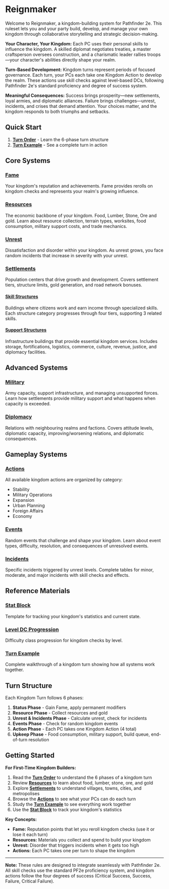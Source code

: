 # Reignmaker

Welcome to Reignmaker, a kingdom-building system for Pathfinder 2e. This ruleset lets you and your party build, develop, and manage your own kingdom through collaborative storytelling and strategic decision-making.

**Your Character, Your Kingdom:** Each PC uses their personal skills to influence the kingdom. A skilled diplomat negotiates treaties, a master craftsperson oversees construction, and a charismatic leader rallies troops—your character's abilities directly shape your realm.

**Turn-Based Development:** Kingdom turns represent periods of focused governance. Each turn, your PCs each take one Kingdom Action to develop the realm. These actions use skill checks against level-based DCs, following Pathfinder 2e's standard proficiency and degree of success system.

**Meaningful Consequences:** Success brings prosperity—new settlements, loyal armies, and diplomatic alliances. Failure brings challenges—unrest, incidents, and crises that demand attention. Your choices matter, and the kingdom responds to both triumphs and setbacks.

## Quick Start

1. **[Turn Order](Turns/index.md)** - Learn the 6-phase turn structure
2. **[Turn Example](Turns/Turn_Example.md)** - See a complete turn in action

## Core Systems

### [Fame](Fame.md)
Your kingdom's reputation and achievements. Fame provides rerolls on kingdom checks and represents your realm's growing influence.

### [Resources](Resources.md)
The economic backbone of your kingdom. Food, Lumber, Stone, Ore and gold. Learn about resource collection, terrain types, worksites, food consumption, military support costs, and trade mechanics.

### [Unrest](unrest/index.md)
Dissatisfaction and disorder within your kingdom. As unrest grows, you face random incidents that increase in severity with your unrest.

### [Settlements](settlements/index.md)
Population centers that drive growth and development. Covers settlement tiers, structure limits, gold generation, and road network bonuses.

#### [Skill Structures](settlements/Skill_Structures.md)
Buildings where citizens work and earn income through specialized skills. Each structure category progresses through four tiers, supporting 3 related skills.

#### [Support Structures](settlements/Support_Structures.md)
Infrastructure buildings that provide essential kingdom services. Includes storage, fortifications, logistics, commerce, culture, revenue, justice, and diplomacy facilities.

## Advanced Systems

### [Military](Military.md)
Army capacity, support infrastructure, and managing unsupported forces. Learn how settlements provide military support and what happens when capacity is exceeded.

### [Diplomacy](Diplomacy.md)
Relations with neighbouring realms and factions. Covers attitude levels, diplomatic capacity, improving/worsening relations, and diplomatic consequences.

## Gameplay Systems

### [Actions](Actions.md)
All available kingdom actions are organized by category:
- Stability
- Military Operations
- Expansion
- Urban Planning
- Foreign Affairs
- Economy

### [Events](Events.md)
Random events that challenge and shape your kingdom. Learn about event types, difficulty, resolution, and consequences of unresolved events.

### [Incidents](unrest/Incidents.md)
Specific incidents triggered by unrest levels. Complete tables for minor, moderate, and major incidents with skill checks and effects.

## Reference Materials

### [Stat Block](Stat_Block.md)
Template for tracking your kingdom's statistics and current state.

### [Level DC Progression](level_DC_progression.md)
Difficulty class progression for kingdom checks by level.

### [Turn Example](Turns/Turn_Example.md)
Complete walkthrough of a kingdom turn showing how all systems work together.

## Turn Structure

Each Kingdom Turn follows 6 phases:
1. **Status Phase** - Gain Fame, apply permanent modifiers
2. **Resource Phase** - Collect resources and gold
3. **Unrest & Incidents Phase** - Calculate unrest, check for incidents
4. **Events Phase** - Check for random kingdom events
5. **Action Phase** - Each PC takes one Kingdom Action (4 total)
6. **Upkeep Phase** - Food consumption, military support, build queue, end-of-turn resolution

## Getting Started

**For First-Time Kingdom Builders:**
1. Read the **[Turn Order](Turns/index.md)** to understand the 6 phases of a kingdom turn
2. Review **[Resources](Resources.md)** to learn about food, lumber, stone, ore, and gold
3. Explore **[Settlements](settlements/index.md)** to understand villages, towns, cities, and metropolises
4. Browse the **[Actions](Actions.md)** to see what your PCs can do each turn
5. Study the **[Turn Example](Turns/Turn_Example.md)** to see everything work together
6. Use the **[Stat Block](Stat_Block.md)** to track your kingdom's statistics

**Key Concepts:**
- **Fame:** Reputation points that let you reroll kingdom checks (use it or lose it each turn)
- **Resources:** Materials you collect and spend to build your kingdom
- **Unrest:** Disorder that triggers incidents when it gets too high
- **Actions:** Each PC takes one per turn to shape the kingdom

---

**Note:** These rules are designed to integrate seamlessly with Pathfinder 2e. All skill checks use the standard PF2e proficiency system, and kingdom actions follow the four degrees of success (Critical Success, Success, Failure, Critical Failure).
